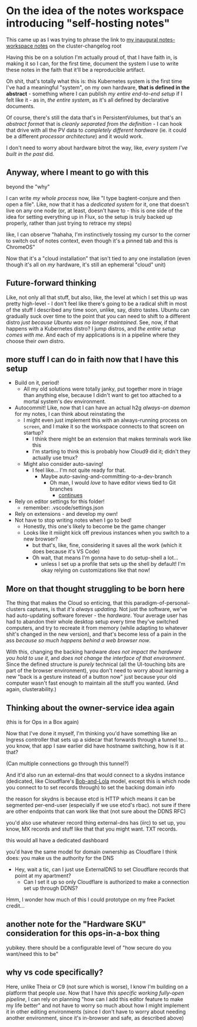 # On the idea of the notes workspace introducing "self-hosting notes"

This came up as I was trying to phrase the link to [my inaugural notes-workspace notes](2ncae-q5n8d-9da26-enghc-n8ydb) on the cluster-changelog root

Having this be on a solution I'm actually proud of, that I have faith in, is making it so I can, for the first time, document the system I use to write these notes in the faith that it'll be a reproducible artifact.

Oh shit, that's totally what this is: this Kubernetes system is the first time I've had a meaningful "system", on my own hardware, **that is defined in the abstract** - something where I can publish *my entire end-to-end setup* if I felt like it - as in, *the entire system*, as it's all defined by declarative documents.

Of course, there's still the data that's in PersistentVolumes, but that's an *abstract format* that is *cleanly separated from the definition* - I can hook that drive with all the PV data to *completely different hardware* (ie. it could be a different *processor architecture*) and it would work.

I don't need to worry about hardware bitrot the way, like, *every system I've built in the past* did.

## Anyway, where I meant to go with this

beyond the "why"

I can write *my whole process* now, like "I type bagtent-conjure and then open a file". Like, now that it has a *dedicated system* for it, one that doesn't live on any one node (or, at least, doesn't have to - this is one side of the idea for setting everything up in Flux, so the setup is truly backed up properly, rather than just trying to retrace my steps)

like, I can observe "hahaha, I'm instinctively tossing my cursor to the corner to switch out of notes context, even though it's a pinned tab and this is ChromeOS"

Now that it's a "cloud installation" that isn't tied to any one installation (even though it's all on *my* hardware, it's still an ephemeral "cloud" unit)

## Future-forward thinking

Like, not only all that stuff, but also, like, the level at which I set this up was pretty high-level - I don't feel like there's going to be a radical shift in most of the stuff I described any time soon, unlike, say, distro tastes. Ubuntu can gradually suck over time to the point that you can need to shift to a different distro *just because Ubuntu was no longer maintained*. See, now, if that happens with a Kubernetes distro? I jump distros, and *the entire setup comes with me*. And each of my applications is in a pipeline where they choose their *own* distro.

## more stuff I can do in faith now that I have this setup

- Build on it, period!
  - All my old solutions were totally janky, put together more in triage than anything else, because I didn't want to get too attached to a mortal system's dev environment.
- Autocommit! Like, now that I can have an actual h2g *always-on daemon* for my notes, I can think about reinstating the
  - I might even just implement this with an always-running process on `screen`, and I make it so the workspace connects to that screen on startup?
    - I think there might be an extension that makes terminals work like this
    - I'm starting to think this is probably how Cloud9 did it; didn't they actually use tmux?
  - Might also consider auto-saving!
    - I feel like... I'm not quite ready for that.
      - Maybe auto-saving-and-committing-to-a-dev-branch
        - Oh man, I would *love* to have editor views tied to Git branches
          - [continues](ycgks-z5ppw-8jawd-gsy2k-6wpm5)
- Rely on editor settings for this folder!
  - remember: .vscode/settings.json
- Rely on extensions - and develop my own!
- Not have to stop writing notes when I go to bed!
  - Honestly, this one's likely to become be the game changer
  - Looks like it miiight kick off previous instances when you switch to a new browser?
    - but that's, like, fine, considering it saves all the work (which it does because it's VS Code)
    - Oh wait, that means I'm gonna have to do setup-shell a lot...
      - unless I set up a profile that sets up the shell by default! I'm okay relying on customizations like that now!

## More on that thought struggling to be born here

The thing that makes the Cloud so enticing, that this paradigm-of-personal-clusters captures, is that *it's always updating*. Not just the software, we've had auto-updating software forever - the *hardware*. Your average user has had to abandon their whole desktop setup every time they've switched computers, and try to recreate it from memory (while adapting to whatever shit's changed in the new version), and that's become less of a pain in the ass *because so much happens behind a web browser now*.

With this, changing the backing hardware *does not impact the hardware you hold to use it*, and *does not change the interface of that environment*. Since the defined structure is *purely* technical (all the UI-touching bits are part of the browser environment), you don't need to worry about learning a new "back is a gesture instead of a button now" just because your old computer wasn't fast enough to maintain all the stuff you wanted. (And again, clusterability.)

## Thinking about the owner-service idea again

(this is for Ops in a Box again)

Now that I've done it myself, I'm thinking you'd have something like an Ingress controller that sets up a sidecar that forwards through a tunnel to... you know, that app I saw earlier did have hostname switching, how is it at that?

(Can multiple connections go through this tunnel?)

And it'd also run an external-dns that would connect to a skydns instance (dedicated, like Cloudflare's [Bob-and-Lola][] model, except this is which node you connect to to set records through) to set the backing domain info

[Bob-and-Lola]: https://blog.cloudflare.com/whats-the-story-behind-the-names-of-cloudflares-name-servers/

the reason for skydns is because etcd is HTTP which means it can be segmented per-end-user (especially if we use etcd's rbac). not sure if there are other endpoints that can work like that (not sure about the DDNS RFC)

you'd also use whatever record thing external-dns has (iirc) to set up, you know, MX records and stuff like that that you might want. TXT records.

this would all have a dedicated dashboard

you'd have the same model for domain ownership as Cloudflare I think does: you make us the authority for the DNS

- Hey, wait a tic, can I just use ExternalDNS to set Cloudflare records that point at my apartment?
  - Can I set it up so only Cloudflare is authorized to make a connection set up through DDNS?

Hmm, I wonder how much of this I could prototype on my free Packet credit...

## another note for the "Hardware SKU" consideration for this ops-in-a-box thing

yubikey. there should be a configurable level of "how secure do you want/need this to be"

## why vs code specifically?

Here, unlike Theia or C9 (not sure which is worse), I know I'm building on a platform that people *use*. Now that I have *this specific working fully-open pipeline*, I can rely on planning "how can I add this editor feature to make my life better" and not have to worry so much about how I might implement it in other editing environments (since I don't have to worry about needing another environment, since it's in-browser and safe, as described above)
